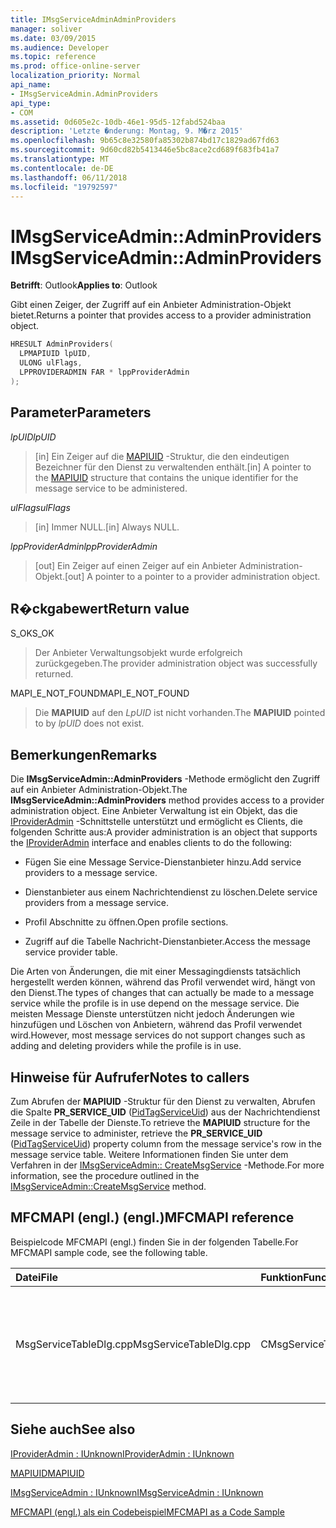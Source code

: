 ```yaml
---
title: IMsgServiceAdminAdminProviders
manager: soliver
ms.date: 03/09/2015
ms.audience: Developer
ms.topic: reference
ms.prod: office-online-server
localization_priority: Normal
api_name:
- IMsgServiceAdmin.AdminProviders
api_type:
- COM
ms.assetid: 0d605e2c-10db-46e1-95d5-12fabd524baa
description: 'Letzte �nderung: Montag, 9. M�rz 2015'
ms.openlocfilehash: 9b65c8e32580fa85302b874bd17c1829ad67fd63
ms.sourcegitcommit: 9d60cd82b5413446e5bc8ace2cd689f683fb41a7
ms.translationtype: MT
ms.contentlocale: de-DE
ms.lasthandoff: 06/11/2018
ms.locfileid: "19792597"
---
```

# <a name="imsgserviceadminadminproviders"></a><span data-ttu-id="2f309-103">IMsgServiceAdmin::AdminProviders</span><span class="sxs-lookup"><span data-stu-id="2f309-103">IMsgServiceAdmin::AdminProviders</span></span>

  
  
<span data-ttu-id="2f309-104">**Betrifft**: Outlook</span><span class="sxs-lookup"><span data-stu-id="2f309-104">**Applies to**: Outlook</span></span> 
  
<span data-ttu-id="2f309-105">Gibt einen Zeiger, der Zugriff auf ein Anbieter Administration-Objekt bietet.</span><span class="sxs-lookup"><span data-stu-id="2f309-105">Returns a pointer that provides access to a provider administration object.</span></span>
  
```cpp
HRESULT AdminProviders(
  LPMAPIUID lpUID,
  ULONG ulFlags,
  LPPROVIDERADMIN FAR * lppProviderAdmin
);
```

## <a name="parameters"></a><span data-ttu-id="2f309-106">Parameter</span><span class="sxs-lookup"><span data-stu-id="2f309-106">Parameters</span></span>

 <span data-ttu-id="2f309-107">_lpUID_</span><span class="sxs-lookup"><span data-stu-id="2f309-107">_lpUID_</span></span>
  
> <span data-ttu-id="2f309-108">[in] Ein Zeiger auf die [MAPIUID](mapiuid.md) -Struktur, die den eindeutigen Bezeichner für den Dienst zu verwaltenden enthält.</span><span class="sxs-lookup"><span data-stu-id="2f309-108">[in] A pointer to the [MAPIUID](mapiuid.md) structure that contains the unique identifier for the message service to be administered.</span></span> 
    
 <span data-ttu-id="2f309-109">_ulFlags_</span><span class="sxs-lookup"><span data-stu-id="2f309-109">_ulFlags_</span></span>
  
> <span data-ttu-id="2f309-110">[in] Immer NULL.</span><span class="sxs-lookup"><span data-stu-id="2f309-110">[in] Always NULL.</span></span> 
    
 <span data-ttu-id="2f309-111">_lppProviderAdmin_</span><span class="sxs-lookup"><span data-stu-id="2f309-111">_lppProviderAdmin_</span></span>
  
> <span data-ttu-id="2f309-112">[out] Ein Zeiger auf einen Zeiger auf ein Anbieter Administration-Objekt.</span><span class="sxs-lookup"><span data-stu-id="2f309-112">[out] A pointer to a pointer to a provider administration object.</span></span>
    
## <a name="return-value"></a><span data-ttu-id="2f309-113">R�ckgabewert</span><span class="sxs-lookup"><span data-stu-id="2f309-113">Return value</span></span>

<span data-ttu-id="2f309-114">S_OK</span><span class="sxs-lookup"><span data-stu-id="2f309-114">S_OK</span></span> 
  
> <span data-ttu-id="2f309-115">Der Anbieter Verwaltungsobjekt wurde erfolgreich zurückgegeben.</span><span class="sxs-lookup"><span data-stu-id="2f309-115">The provider administration object was successfully returned.</span></span>
    
<span data-ttu-id="2f309-116">MAPI_E_NOT_FOUND</span><span class="sxs-lookup"><span data-stu-id="2f309-116">MAPI_E_NOT_FOUND</span></span> 
  
> <span data-ttu-id="2f309-117">Die **MAPIUID** auf den _LpUID_ ist nicht vorhanden.</span><span class="sxs-lookup"><span data-stu-id="2f309-117">The **MAPIUID** pointed to by  _lpUID_ does not exist.</span></span> 
    
## <a name="remarks"></a><span data-ttu-id="2f309-118">Bemerkungen</span><span class="sxs-lookup"><span data-stu-id="2f309-118">Remarks</span></span>

<span data-ttu-id="2f309-119">Die **IMsgServiceAdmin::AdminProviders** -Methode ermöglicht den Zugriff auf ein Anbieter Administration-Objekt.</span><span class="sxs-lookup"><span data-stu-id="2f309-119">The **IMsgServiceAdmin::AdminProviders** method provides access to a provider administration object.</span></span> <span data-ttu-id="2f309-120">Eine Anbieter Verwaltung ist ein Objekt, das die [IProviderAdmin](iprovideradminiunknown.md) -Schnittstelle unterstützt und ermöglicht es Clients, die folgenden Schritte aus:</span><span class="sxs-lookup"><span data-stu-id="2f309-120">A provider administration is an object that supports the [IProviderAdmin](iprovideradminiunknown.md) interface and enables clients to do the following:</span></span> 
  
- <span data-ttu-id="2f309-121">Fügen Sie eine Message Service-Dienstanbieter hinzu.</span><span class="sxs-lookup"><span data-stu-id="2f309-121">Add service providers to a message service.</span></span>
    
- <span data-ttu-id="2f309-122">Dienstanbieter aus einem Nachrichtendienst zu löschen.</span><span class="sxs-lookup"><span data-stu-id="2f309-122">Delete service providers from a message service.</span></span>
    
- <span data-ttu-id="2f309-123">Profil Abschnitte zu öffnen.</span><span class="sxs-lookup"><span data-stu-id="2f309-123">Open profile sections.</span></span>
    
- <span data-ttu-id="2f309-124">Zugriff auf die Tabelle Nachricht-Dienstanbieter.</span><span class="sxs-lookup"><span data-stu-id="2f309-124">Access the message service provider table.</span></span>
    
<span data-ttu-id="2f309-125">Die Arten von Änderungen, die mit einer Messagingdiensts tatsächlich hergestellt werden können, während das Profil verwendet wird, hängt von den Dienst.</span><span class="sxs-lookup"><span data-stu-id="2f309-125">The types of changes that can actually be made to a message service while the profile is in use depend on the message service.</span></span> <span data-ttu-id="2f309-126">Die meisten Message Dienste unterstützen nicht jedoch Änderungen wie hinzufügen und Löschen von Anbietern, während das Profil verwendet wird.</span><span class="sxs-lookup"><span data-stu-id="2f309-126">However, most message services do not support changes such as adding and deleting providers while the profile is in use.</span></span>
  
## <a name="notes-to-callers"></a><span data-ttu-id="2f309-127">Hinweise für Aufrufer</span><span class="sxs-lookup"><span data-stu-id="2f309-127">Notes to callers</span></span>

<span data-ttu-id="2f309-128">Zum Abrufen der **MAPIUID** -Struktur für den Dienst zu verwalten, Abrufen die Spalte **PR_SERVICE_UID** ([PidTagServiceUid](pidtagserviceuid-canonical-property.md)) aus der Nachrichtendienst Zeile in der Tabelle der Dienste.</span><span class="sxs-lookup"><span data-stu-id="2f309-128">To retrieve the **MAPIUID** structure for the message service to administer, retrieve the **PR_SERVICE_UID** ([PidTagServiceUid](pidtagserviceuid-canonical-property.md)) property column from the message service's row in the message service table.</span></span> <span data-ttu-id="2f309-129">Weitere Informationen finden Sie unter dem Verfahren in der [IMsgServiceAdmin:: CreateMsgService](imsgserviceadmin-createmsgservice.md) -Methode.</span><span class="sxs-lookup"><span data-stu-id="2f309-129">For more information, see the procedure outlined in the [IMsgServiceAdmin::CreateMsgService](imsgserviceadmin-createmsgservice.md) method.</span></span> 
  
## <a name="mfcmapi-reference"></a><span data-ttu-id="2f309-130">MFCMAPI (engl.) (engl.)</span><span class="sxs-lookup"><span data-stu-id="2f309-130">MFCMAPI reference</span></span>

<span data-ttu-id="2f309-131">Beispielcode MFCMAPI (engl.) finden Sie in der folgenden Tabelle.</span><span class="sxs-lookup"><span data-stu-id="2f309-131">For MFCMAPI sample code, see the following table.</span></span>
  
|<span data-ttu-id="2f309-132">**Datei**</span><span class="sxs-lookup"><span data-stu-id="2f309-132">**File**</span></span>|<span data-ttu-id="2f309-133">**Funktion**</span><span class="sxs-lookup"><span data-stu-id="2f309-133">**Function**</span></span>|<span data-ttu-id="2f309-134">**Comment**</span><span class="sxs-lookup"><span data-stu-id="2f309-134">**Comment**</span></span>|
|:-----|:-----|:-----|
|<span data-ttu-id="2f309-135">MsgServiceTableDlg.cpp</span><span class="sxs-lookup"><span data-stu-id="2f309-135">MsgServiceTableDlg.cpp</span></span>  <br/> |<span data-ttu-id="2f309-136">CMsgServiceTableDlg::OnDisplayItem</span><span class="sxs-lookup"><span data-stu-id="2f309-136">CMsgServiceTableDlg::OnDisplayItem</span></span>  <br/> |<span data-ttu-id="2f309-137">MFCMAPI (engl.) wird die **IMsgServiceAdmin::AdminProviders** -Methode verwendet, um einen Anbieter Administration-Objekt für einen Dienst zu öffnen.</span><span class="sxs-lookup"><span data-stu-id="2f309-137">MFCMAPI uses the **IMsgServiceAdmin::AdminProviders** method to open a provider administration object for a service.</span></span>  <br/> |
   
## <a name="see-also"></a><span data-ttu-id="2f309-138">Siehe auch</span><span class="sxs-lookup"><span data-stu-id="2f309-138">See also</span></span>



[<span data-ttu-id="2f309-139">IProviderAdmin : IUnknown</span><span class="sxs-lookup"><span data-stu-id="2f309-139">IProviderAdmin : IUnknown</span></span>](iprovideradminiunknown.md)
  
[<span data-ttu-id="2f309-140">MAPIUID</span><span class="sxs-lookup"><span data-stu-id="2f309-140">MAPIUID</span></span>](mapiuid.md)
  
[<span data-ttu-id="2f309-141">IMsgServiceAdmin : IUnknown</span><span class="sxs-lookup"><span data-stu-id="2f309-141">IMsgServiceAdmin : IUnknown</span></span>](imsgserviceadminiunknown.md)


[<span data-ttu-id="2f309-142">MFCMAPI (engl.) als ein Codebeispiel</span><span class="sxs-lookup"><span data-stu-id="2f309-142">MFCMAPI as a Code Sample</span></span>](mfcmapi-as-a-code-sample.md)

